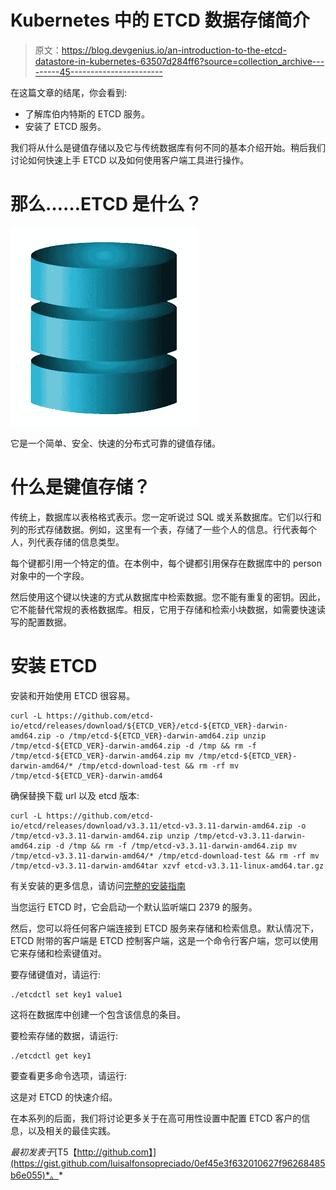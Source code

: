 # Kubernetes 中的 ETCD 数据存储简介

> 原文：<https://blog.devgenius.io/an-introduction-to-the-etcd-datastore-in-kubernetes-63507d284ff6?source=collection_archive---------45----------------------->

在这篇文章的结尾，你会看到:

*   了解库伯内特斯的 ETCD 服务。
*   安装了 ETCD 服务。

我们将从什么是键值存储以及它与传统数据库有何不同的基本介绍开始。稍后我们讨论如何快速上手 ETCD 以及如何使用客户端工具进行操作。

# 那么……ETCD 是什么？

![](img/7178494420210895143e1b83dd0f8045.png)

它是一个简单、安全、快速的分布式可靠的键值存储。

# 什么是键值存储？

传统上，数据库以表格格式表示。您一定听说过 SQL 或关系数据库。它们以行和列的形式存储数据。例如，这里有一个表，存储了一些个人的信息。行代表每个人，列代表存储的信息类型。

每个键都引用一个特定的值。在本例中，每个键都引用保存在数据库中的 person 对象中的一个字段。

然后使用这个键以快速的方式从数据库中检索数据。您不能有重复的密钥。因此，它不能替代常规的表格数据库。相反，它用于存储和检索小块数据，如需要快速读写的配置数据。

# 安装 ETCD

安装和开始使用 ETCD 很容易。

```
curl -L https://github.com/etcd-io/etcd/releases/download/${ETCD_VER}/etcd-${ETCD_VER}-darwin-amd64.zip -o /tmp/etcd-${ETCD_VER}-darwin-amd64.zip unzip /tmp/etcd-${ETCD_VER}-darwin-amd64.zip -d /tmp && rm -f /tmp/etcd-${ETCD_VER}-darwin-amd64.zip mv /tmp/etcd-${ETCD_VER}-darwin-amd64/* /tmp/etcd-download-test && rm -rf mv /tmp/etcd-${ETCD_VER}-darwin-amd64
```

确保替换下载 url 以及 etcd 版本:

```
curl -L https://github.com/etcd-io/etcd/releases/download/v3.3.11/etcd-v3.3.11-darwin-amd64.zip -o /tmp/etcd-v3.3.11-darwin-amd64.zip unzip /tmp/etcd-v3.3.11-darwin-amd64.zip -d /tmp && rm -f /tmp/etcd-v3.3.11-darwin-amd64.zip mv /tmp/etcd-v3.3.11-darwin-amd64/* /tmp/etcd-download-test && rm -rf mv /tmp/etcd-v3.3.11-darwin-amd64tar xzvf etcd-v3.3.11-linux-amd64.tar.gz
```

有关安装的更多信息，请访问[完整的安装指南](https://github.com/etcd-io/etcd/releases)

当您运行 ETCD 时，它会启动一个默认监听端口 2379 的服务。

然后，您可以将任何客户端连接到 ETCD 服务来存储和检索信息。默认情况下，ETCD 附带的客户端是 ETCD 控制客户端，这是一个命令行客户端，您可以使用它来存储和检索键值对。

要存储键值对，请运行:

```
./etcdctl set key1 value1
```

这将在数据库中创建一个包含该信息的条目。

要检索存储的数据，请运行:

```
./etcdctl get key1
```

要查看更多命令选项，请运行:

这是对 ETCD 的快速介绍。

在本系列的后面，我们将讨论更多关于在高可用性设置中配置 ETCD 客户的信息，以及相关的最佳实践。

*最初发表于*[T5【http://github.com】](https://gist.github.com/luisalfonsopreciado/0ef45e3f632010627f96268485b6e055)*。*